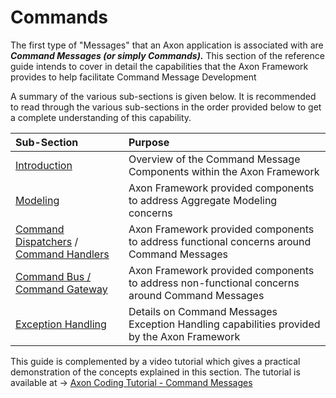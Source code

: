# Commands

The first type of "Messages" that an Axon application is associated with are _**Command Messages \(or simply Commands\).**_  This section of the reference guide  intends to cover in detail the capabilities that the Axon Framework provides to help facilitate Command Message Development

A summary of the various sub-sections is given below. It is recommended to read through the various sub-sections in the order provided below to get a complete understanding of this capability.

| Sub-Section | Purpose |
| :--- | :--- |
| [Introduction](introduction-tbd.md) | Overview of the  Command Message Components  within the Axon Framework |
| [Modeling](modeling/) | Axon Framework provided components to address Aggregate Modeling concerns  |
| [Command Dispatchers](dispatching-commands.md) / [Command Handlers](command-handlers.md) | Axon Framework provided components to address functional concerns around Command Messages |
| [Command Bus / Command Gateway](command-bus-command-gateway.md) | Axon Framework provided components to address non-functional concerns around Command Messages |
| [Exception Handling](exception-handling.md) | Details on Command Messages Exception Handling capabilities provided by the Axon Framework |

This guide is complemented by a video tutorial which gives a practical demonstration of the concepts explained in this section. The tutorial is available at  -&gt; [Axon Coding Tutorial - Command Messages](https://www.youtube.com/watch?v=7oy4w5THFEU&feature=youtu.be)

